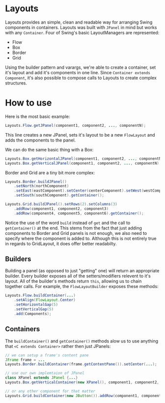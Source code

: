 Layouts
=======
Layouts provides an simple, clean and readable way for arranging Swing components in containers.
Layouts was built with `JPanel` in mind but works with any `Container`.
Four of Swing's basic LayoutManagers are represented:
* Flow
* Box
* Border
* Grid

Using the builder pattern and varargs, we're able to create a container, 
set it's layout and add it's components in one line. 
Since `Container extends Component`, it's also possible to compose calls to Layouts to create complex structures.

How to use
==========
Here is the most basic example:
```java
Layouts.Flow.getJPanel(component1, component2, ..., componentN);
```
This line creates a new JPanel, sets it's layout to be a new `FlowLayout` and adds the components to the panel.

We can do the same basic thing with a Box:
```java
Layouts.Box.getHorizontalJPanel(component1, component2, ..., componentN);
Layouts.Box.getVerticalJPanel(component1, component2, ..., componentN);
```

Border and Grid are a tiny bit more complex:
```java
Layouts.Border.buildJPanel()
    .setNorth(northComponent)
    .setEast(eastComponent).setCenter(centerComponent).setWest(westComponent)
    .setSouth(southComponent).getContainer();

Layouts.Grid.buildJPanel().setRows(2).setColumns(3)
    .addRow(component1, component2, component3)
    .addRow(component4, component5, component6).getContainer();
```
Notice the use of the word `build` instead of `get` and the call to `getContainer()` at the end. 
This stems from the fact that just adding components to Border and Grid panels is not enough, 
we also need to specify where the component is added to. 
Although this is not entirely true in regards to GridLayout, it does offer better readabilty.

Builders
--------
Building a panel (as opposed to just "getting" one) will return an appropriate builder. 
Every builder exposes all of the setters/modifiers relevent to it's layout. 
All of the builder's methods return `this`, allowing us to chain together calls.
For example, the `FlowLayoutBuilder` exposes these methods:
```java
Layouts.Flow.buildContainer(...)
    .setAlign(FlowLayout.Center)
    .setHorizontalGap(5)
    .setVerticalGap(5)
    .add(Components);
```

Containers
----------
The `buildContainer()` and `getContainer()` methods alow us to use anything that `<C extends Container>` rather then just JPanels:
```java
// we can setup a frame's content pane
JFrame frame = ...
Layouts.Border.buildContainer(frame.getContentPane()).setCenter(...);

// use our own implemtaion of JPanel
class XPanel extends JPanel {...}
Layouts.Box.getVerticalContainer(new XPanel(), component1, component2, ..., componentN)

// or any other component for that matter
Layouts.Grid.buildContainer(new JButton()).addRow(component1, component2, ..., componentN)
```
